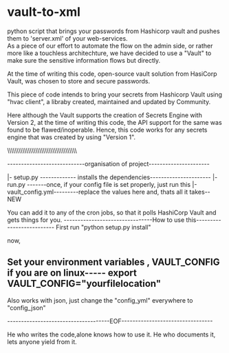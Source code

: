 # vault-to-xml
python script that brings your passwords from Hashicorp vault and pushes 
them to 
'server.xml' of your web-services.  
As a piece of our effort to automate the flow on the admin side, or 
rather more like a touchless architechture, we have decided to use a 
"Vault" to
make sure the sensitive information flows but directly. 

At the time of writing this code, open-source vault solution 
from HasiCorp Vault, was chosen to store and secure passwords.

This piece of code intends to bring your secrets from Hashicorp Vault 
using 
"hvac client", a libraby created, maintained and updated by Community.


Here although the Vault supports the creation of Secrets Engine with 
Version 2,
at the time of writing this code, the API  support for the same was found 
to be 
flawed/inoperable. Hence, this code works for any secrets engine that was 
created by using "Version 1".

\\\\\\\\\\\\\\\\\\\\\\\\\\\\\\\\\\\\\\\\\\\\\\\\\\\\\\\\\\\\\\\\\\\\\\\\\

----------------------------organisation of project----------------------

|- setup.py ------------- installs the dependencies----------------------
|- run.py  -------once, if your config file is set properly, just run 
this
|-vault_config.yml---------replace the values here and, thats all it 
takes--NEW

You can add it to any of the cron jobs, so that it polls HashiCorp Vault 
and
                            gets things for you. 
--------------------------------How to use this--------------------------
First run "python setup.py install"

now, 

Set  your environment variables , VAULT_CONFIG 
  if you are on linux-----
  export VAULT_CONFIG="yourfilelocation"
-------------------------------------------------------------------------
Also works with json, just change the "config_yml" everywhere to 
"config_json"

-------------------------------------EOF---------------------------------

He who writes the code,alone knows how to use it.
He who documents it, lets anyone yield from  it.
